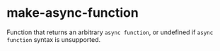 # make-async-function
Function that returns an arbitrary `async function`, or undefined if `async function` syntax is unsupported.
